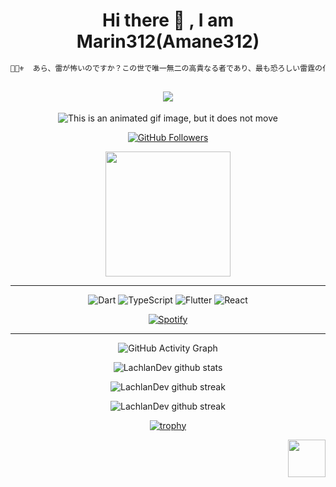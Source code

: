 <div align="center">


# Hi there 👋 , I am Marin312(Amane312)

```javascript
💞👠⚜️  あら、雷が怖いのですか？この世で唯一無二の高貴なる者であり、最も恐ろしい雷霆の化身が、あなたのそばにいるというのに。 💞👠⚜️ 
```

<h2 align = "center"> <img src= "https://count.getloli.com/get/@:Amane312?theme=gelbooru-h"> </h2>

<img src="./photos/wedding-day-wedding.gif" alt="This is an animated gif image, but it does not move"/>

[![GitHub Followers](https://img.shields.io/github/followers/amane312?label=follower%20github&style=flat-square)](https://github.com/amane312)

<img align='center' src="https://profile-counter.glitch.me/amane312/count.svg" width="200">


-------------------


![Dart](https://img.shields.io/badge/Dart-00b4ab.svg?style=for-the-badge&logo=dart&logoColor=white) 
![TypeScript](https://img.shields.io/badge/TypeScript-blue.svg?style=for-the-badge&logo=typescript&logoColor=white) 
![Flutter](https://img.shields.io/badge/Flutter-0175c2.svg?style=for-the-badge&logo=flutter)
![React](https://img.shields.io/badge/React-00d8ff.svg?style=for-the-badge&logo=react&logoColor=white)





[![Spotify](https://now-playing-ten-rho.vercel.app/api/spotify-playing)](https://open.spotify.com/user/hv8of99fkkufnr5m5xxdrpto6)

-------------------

![GitHub Activity Graph](https://activity-graph.herokuapp.com/graph?username=amane312&bg_color=dracula&color=b346c4&line=b346c4&point=ffffff&area=true&hide_border=true)  </p>

![LachlanDev github stats](https://github-readme-stats.vercel.app/api?username=amane312&show_icons=true&theme=radical&count_private=true&include_all_commits=true)

![LachlanDev github streak](https://github-readme-streak-stats.herokuapp.com/?user=amane312&theme=radical&include_all_commits=true&count_private=true)

![LachlanDev github streak](https://github-readme-stats.vercel.app/api/top-langs/?username=amane312&layout=compact&theme=radical&bg_color=0d1117)

[![trophy](https://github-profile-trophy.vercel.app/?username=amane312&theme=radical&margin-w=2&margin-h=2&column=4)](https://github.com/ryo-ma/github-profile-trophy)

<img src="https://view.moezx.cc/images/2021/02/25/7217294a8cb992d37eceeb8f5a01d100.gif" height="60" align="right"/>

<div>
